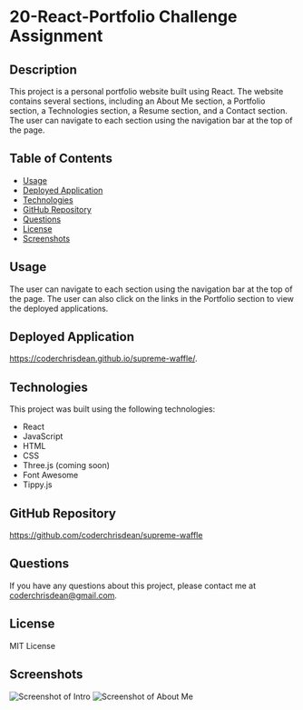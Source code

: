 # 20-React-Portfolio Challenge Assignment

## Description

This project is a personal portfolio website built using React.  The website contains several sections, including an About Me section, a Portfolio section, a Technologies section, a Resume section, and a Contact section.  The user can navigate to each section using the navigation bar at the top of the page.

## Table of Contents

* [Usage](#usage)
* [Deployed Application](#deployed-application)
* [Technologies](#technologies)
* [GitHub Repository](#github-repository)
* [Questions](#questions)
* [License](#license)
* [Screenshots](#screenshots)

## Usage

The user can navigate to each section using the navigation bar at the top of the page.  The user can also click on the links in the Portfolio section to view the deployed applications.

## Deployed Application

https://coderchrisdean.github.io/supreme-waffle/.

## Technologies

This project was built using the following technologies:

* React
* JavaScript
* HTML
* CSS
* Three.js (coming soon)
* Font Awesome
* Tippy.js

## GitHub Repository

https://github.com/coderchrisdean/supreme-waffle

## Questions

If you have any questions about this project, please contact me at coderchrisdean@gmail.com.

## License

MIT License

## Screenshots

![Screenshot of Intro](./src/assets/images/screenshot1.png)
![Screenshot of About Me](./src/assets/images/screenshot2.png)
